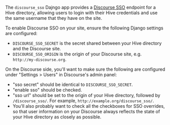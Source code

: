 The `discourse_sso` Dajngo app provides a [Discourse SSO][sso] endpoint 
for a Hive directory, allowing users to login with their Hive credentials
and use the same username that they have on the site.

To enable Discourse SSO on your site, ensure the following Django settings
are configured:

* `DISCOURSE_SSO_SECRET` is the secret shared between your Hive directory
  and the Discourse site.
* `DISCOURSE_SSO_ORIGIN` is the origin of your Discourse site, e.g.
  `http://my-discourse.org`.

On the Discourse side, you'll want to make sure the following are
configured under "Settings > Users" in Discourse's admin panel:

* "sso secret" should be identical to `DISCOURSE_SSO_SECRET`.
* "enable sso" should be checked.
* "sso url" should be set to the origin of your Hive directory, followed
  by `/discourse_sso/`. For example, `http://example.org/discourse_sso/`.
* You'll also probably want to check all the checkboxes for SSO overrides,
  so that user information on your Discourse always reflects the state
  of your Hive directory as closely as possible.

<!-- Links -->

  [sso]: https://meta.discourse.org/t/official-single-sign-on-for-discourse/13045
